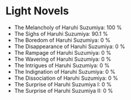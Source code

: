 # Light Novels

- The Melancholy of Haruhi Suzumiya: 100 %
- The Sighs of Haruhi Suzumiya: 90.1 %
- The Boredom of Haruhi Suzumiya: 0 %
- The Disappearance of Haruhi Suzumiya: 0 %
- The Rampage of Haruhi Suzumiya: 0 %
- The Wavering of Haruhi Suzumiya: 0 %
- The Intrigues of Haruhi Suzumiya: 0 %
- The Indignation of Haruhi Suzumiya: 0 %
- The Dissociation of Haruhi Suzumiya: 0 %
- The Surprise of Haruhi Suzumiya I: 0 %
- The Surprise of Haruhi Suzumiya II: 0 %
